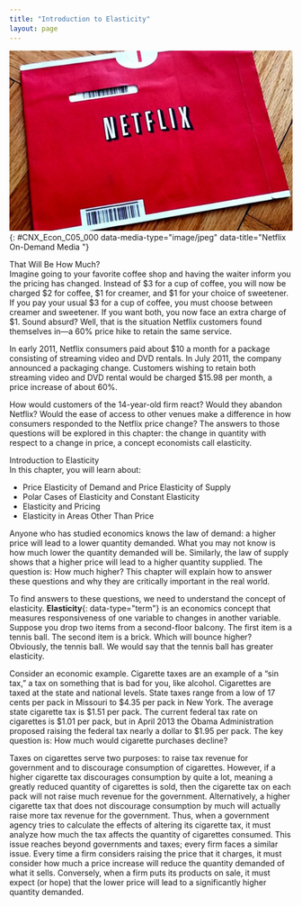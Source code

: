 ```yaml
---
title: "Introduction to Elasticity"
layout: page
---
```



<?cnx.eoc class="summary" title="Chapter Review"?>

<?cnx.eoc class="self-check-questions" title="Self-Check Questions"?>

<?cnx.eoc class="review-questions" title="Review Questions"?>

<?cnx.eoc class="critical-thinking" title="Critical Thinking Questions"?>

<?cnx.eoc class="problems" title="Problems"?>

<?cnx.eoc class="references" title="References"?>

 ![This is a photograph of Netflix packaging.](../resources/CNX_Econ_C05_000.jpg "Netflix, Inc. is an American provider of on-demand Internet streaming media to many countries around the world, including the United States, and of flat rate DVD-by-mail in the United States. (Credit: modification of work by Traci Lawson/Flickr Creative Commons)"){: #CNX_Econ_C05_000 data-media-type="image/jpeg" data-title="Netflix On-Demand Media "}

<div data-type="note" class="economics bringhome" data-label="note" markdown="1">
<div data-type="title">
That Will Be How Much?
</div>
Imagine going to your favorite coffee shop and having the waiter inform you the pricing has changed. Instead of $3 for a cup of coffee, you will now be charged $2 for coffee, $1 for creamer, and $1 for your choice of sweetener. If you pay your usual $3 for a cup of coffee, you must choose between creamer and sweetener. If you want both, you now face an extra charge of $1. Sound absurd? Well, that is the situation Netflix customers found themselves in—a 60% price hike to retain the same service.

In early 2011, Netflix consumers paid about $10 a month for a package consisting of streaming video and DVD rentals. In July 2011, the company announced a packaging change. Customers wishing to retain both streaming video and DVD rental would be charged $15.98 per month, a price increase of about 60%.

How would customers of the 14-year-old firm react? Would they abandon Netflix? Would the ease of access to other venues make a difference in how consumers responded to the Netflix price change? The answers to those questions will be explored in this chapter: the change in quantity with respect to a change in price, a concept economists call elasticity.

</div>

<div data-type="note" class="economics chapter-objectives" markdown="1">
<div data-type="title">
Introduction to Elasticity
</div>
In this chapter, you will learn about:

* Price Elasticity of Demand and Price Elasticity of Supply
* Polar Cases of Elasticity and Constant Elasticity
* Elasticity and Pricing
* Elasticity in Areas Other Than Price

</div>

Anyone who has studied economics knows the law of demand: a higher price will lead to a lower quantity demanded. What you may not know is how much lower the quantity demanded will be. Similarly, the law of supply shows that a higher price will lead to a higher quantity supplied. The question is: How much higher? This chapter will explain how to answer these questions and why they are critically important in the real world.

To find answers to these questions, we need to understand the concept of elasticity. **Elasticity**{: data-type="term"} is an economics concept that measures responsiveness of one variable to changes in another variable. Suppose you drop two items from a second-floor balcony. The first item is a tennis ball. The second item is a brick. Which will bounce higher? Obviously, the tennis ball. We would say that the tennis ball has greater elasticity.

Consider an economic example. Cigarette taxes are an example of a “sin tax,” a tax on something that is bad for you, like alcohol. Cigarettes are taxed at the state and national levels. State taxes range from a low of 17 cents per pack in Missouri to $4.35 per pack in New York. The average state cigarette tax is $1.51 per pack. The current federal tax rate on cigarettes is $1.01 per pack, but in April 2013 the Obama Administration proposed raising the federal tax nearly a dollar to $1.95 per pack. The key question is: How much would cigarette purchases decline?

Taxes on cigarettes serve two purposes: to raise tax revenue for government and to discourage consumption of cigarettes. However, if a higher cigarette tax discourages consumption by quite a lot, meaning a greatly reduced quantity of cigarettes is sold, then the cigarette tax on each pack will not raise much revenue for the government. Alternatively, a higher cigarette tax that does not discourage consumption by much will actually raise more tax revenue for the government. Thus, when a government agency tries to calculate the effects of altering its cigarette tax, it must analyze how much the tax affects the quantity of cigarettes consumed. This issue reaches beyond governments and taxes; every firm faces a similar issue. Every time a firm considers raising the price that it charges, it must consider how much a price increase will reduce the quantity demanded of what it sells. Conversely, when a firm puts its products on sale, it must expect (or hope) that the lower price will lead to a significantly higher quantity demanded.


